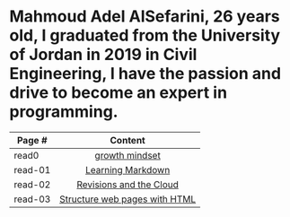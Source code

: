 # Mahmoud Adel AlSefarini, 26 years old, I graduated from the University of Jordan in 2019 in Civil Engineering, I have the passion and drive to become an expert in programming.


| Page #       |     Content   |
|----------    |:-------------:|
| read0        | [growth mindset](/growthmindset.md)        | 
| read-01      | [Learning Markdown](read-01.md)            |
| read-02      | [Revisions and the Cloud](read-02.md)      |
| read-03      | [Structure web pages with HTML](read-03.md)|



